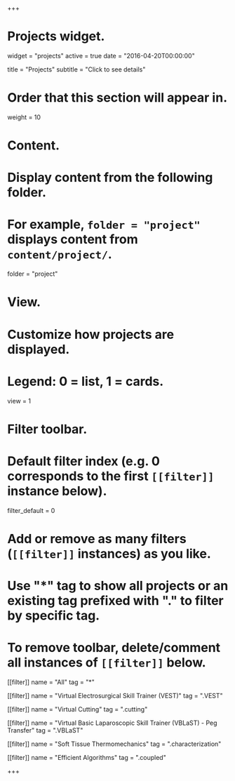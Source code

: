 +++
# Projects widget.
widget = "projects"
active = true
date = "2016-04-20T00:00:00"

title = "Projects"
subtitle = "Click to see details"

# Order that this section will appear in.
weight = 10

# Content.
# Display content from the following folder.
# For example, `folder = "project"` displays content from `content/project/`.
folder = "project"

# View.
# Customize how projects are displayed.
# Legend: 0 = list, 1 = cards.
view = 1

# Filter toolbar.

# Default filter index (e.g. 0 corresponds to the first `[[filter]]` instance below).
filter_default = 0

# Add or remove as many filters (`[[filter]]` instances) as you like.
# Use "*" tag to show all projects or an existing tag prefixed with "." to filter by specific tag.
# To remove toolbar, delete/comment all instances of `[[filter]]` below.
 [[filter]]
   name = "All"
   tag = "*"

 [[filter]]
   name = "Virtual Electrosurgical Skill Trainer (VEST)"
   tag = ".VEST"

 [[filter]]
  name = "Virtual Cutting"
  tag = ".cutting"

 [[filter]]
   name = "Virtual Basic Laparoscopic Skill Trainer (VBLaST) - Peg Transfer"
   tag = ".VBLaST"



 [[filter]]
  name = "Soft Tissue Thermomechanics"
  tag = ".characterization"

 [[filter]]
  name = "Efficient Algorithms"
  tag = ".coupled"    

+++

